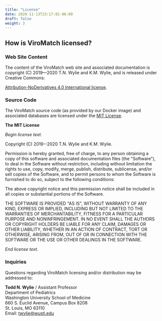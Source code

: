 ```yaml
---
title: "License"
date: 2020-11-13T23:17:01-06:00
draft: false
weight: 3
---
```


## How is ViroMatch licensed?

### Web Site Content

The content of the ViroMatch web site and associated documentation is copyright (C) 2019—2020 T.N. Wylie and K.M. Wylie, and is released under Creative Commons:

[Attribution-NoDerivatives 4.0 International license](https://creativecommons.org/licenses/by-nd/4.0/). 

### Source Code

The ViroMatch source code (as provided by our Docker image) and associated databases are licensed under the [MIT License](https://opensource.org/licenses/MIT).

**The MIT License**

_Begin license text._

Copyright (C) 2019--2020 T.N. Wylie and K.M. Wylie.

Permission is hereby granted, free of charge, to any person obtaining a copy of this software and associated documentation files (the "Software"), to deal in the Software without restriction, including without limitation the rights to use, copy, modify, merge, publish, distribute, sublicense, and/or sell copies of the Software, and to permit persons to whom the Software is furnished to do so, subject to the following conditions:

The above copyright notice and this permission notice shall be included in all copies or substantial portions of the Software.

THE SOFTWARE IS PROVIDED "AS IS", WITHOUT WARRANTY OF ANY KIND, EXPRESS OR IMPLIED, INCLUDING BUT NOT LIMITED TO THE WARRANTIES OF MERCHANTABILITY, FITNESS FOR A PARTICULAR PURPOSE AND NONINFRINGEMENT. IN NO EVENT SHALL THE AUTHORS OR COPYRIGHT HOLDERS BE LIABLE FOR ANY CLAIM, DAMAGES OR OTHER LIABILITY, WHETHER IN AN ACTION OF CONTRACT, TORT OR OTHERWISE, ARISING FROM, OUT OF OR IN CONNECTION WITH THE SOFTWARE OR THE USE OR OTHER DEALINGS IN THE SOFTWARE.

_End license text._

### Inquiries

Questions regarding ViroMatch licensing and/or distribution may be addressed to:

**Todd N. Wylie** / Assistant Professor    
Department of Pediatrics    
Washington University School of Medicine    
660 S. Euclid Avenue, Campus Box 8208    
St. Louis, MO 63110    
Email: twylie@wustl.edu
